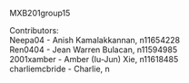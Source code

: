 MXB201group15

Contributors:  
Neepa04 - Anish Kamalakkannan, n11654228  
Ren0404 - Jean Warren Bulacan, n11594985  
2001xamber - Amber (Iu-Jun) Xie, n11618485  
charliemcbride - Charlie, n  

